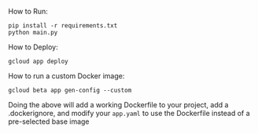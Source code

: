 How to Run:

```
pip install -r requirements.txt
python main.py
```

How to Deploy:
```
gcloud app deploy
```


How to run a custom Docker image:
```
gcloud beta app gen-config --custom
```
Doing the above will add a working Dockerfile to your
project, add a .dockerignore, and modify your `app.yaml`
to use the Dockerfile instead of a pre-selected
base image
